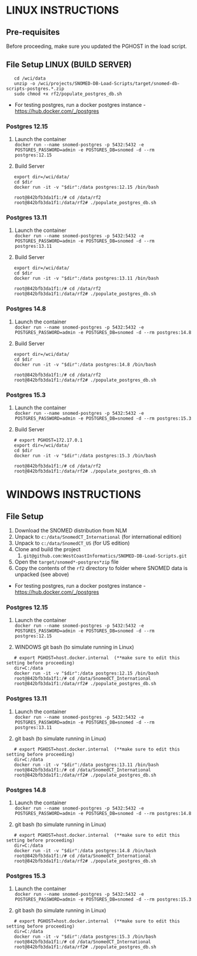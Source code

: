 # LINUX INSTRUCTIONS 
## Pre-requisites
Before proceeding, make sure you updated the PGHOST in the load script.

## File Setup LINUX (BUILD SERVER)
```
   cd /wci/data
   unzip -o /wci/projects/SNOMED-DB-Load-Scripts/target/snomed-db-scripts-postgres.*.zip
   sudo chmod +x rf2/populate_postgres_db.sh
```

* For testing postgres, run a docker postgres instance - https://hub.docker.com/_/postgres

### Postgres 12.15 
1. Launch the container </br>
`docker run --name snomed-postgres -p 5432:5432 -e POSTGRES_PASSWORD=admin -e POSTGRES_DB=snomed -d --rm postgres:12.15`


2. Build Server
```
   export dir=/wci/data/
   cd $dir
   docker run -it -v "$dir":/data postgres:12.15 /bin/bash
   
   root@842bfb3da1f1:/# cd /data/rf2
   root@842bfb3da1f1:/data/rf2# ./populate_postgres_db.sh
```

### Postgres 13.11 
1. Launch the container </br>
`docker run --name snomed-postgres -p 5432:5432 -e POSTGRES_PASSWORD=admin -e POSTGRES_DB=snomed -d --rm postgres:13.11`

2. Build Server
```
   export dir=/wci/data/
   cd $dir
   docker run -it -v "$dir":/data postgres:13.11 /bin/bash
   
   root@842bfb3da1f1:/# cd /data/rf2
   root@842bfb3da1f1:/data/rf2# ./populate_postgres_db.sh
```

### Postgres 14.8 
1. Launch the container </br>
`docker run --name snomed-postgres -p 5432:5432 -e POSTGRES_PASSWORD=admin -e POSTGRES_DB=snomed -d --rm postgres:14.8`


2. Build Server
```
   export dir=/wci/data/
   cd $dir
   docker run -it -v "$dir":/data postgres:14.8 /bin/bash
   
   root@842bfb3da1f1:/# cd /data/rf2
   root@842bfb3da1f1:/data/rf2# ./populate_postgres_db.sh
```

### Postgres 15.3 
1. Launch the container </br>
`docker run --name snomed-postgres -p 5432:5432 -e POSTGRES_PASSWORD=admin -e POSTGRES_DB=snomed -d --rm postgres:15.3`


2. Build Server
```
   # export PGHOST=172.17.0.1
   export dir=/wci/data/
   cd $dir
   docker run -it -v "$dir":/data postgres:15.3 /bin/bash
   
   root@842bfb3da1f1:/# cd /data/rf2
   root@842bfb3da1f1:/data/rf2# ./populate_postgres_db.sh
```

# WINDOWS INSTRUCTIONS

## File Setup

1. Download the SNOMED distribution from NLM
2. Unpack to `c:/data/SnomedCT_International` (for international edition)
3. Unpack to `c:/data/SnomedCT_US` (for US edition)
4. Clone and build the project
    1. `git@github.com:WestCoastInformatics/SNOMED-DB-Load-Scripts.git`
5. Open the `target/snomed*-postgres*zip` file
6. Copy the contents of the `rf2` directory to folder where SNOMED data is unpacked (see above)


* For testing postgres, run a docker postgres instance - https://hub.docker.com/_/postgres


### Postgres 12.15 
1. Launch the container </br>
`docker run --name snomed-postgres -p 5432:5432 -e POSTGRES_PASSWORD=admin -e POSTGRES_DB=snomed -d --rm postgres:12.15`


2. WINDOWS git bash (to simulate running in Linux)
```
   # export PGHOST=host.docker.internal  (**make sure to edit this setting before proceeding)
   dir=C:/data
   docker run -it -v "$dir":/data postgres:12.15 /bin/bash
   root@842bfb3da1f1:/# cd /data/SnomedCT_International
   root@842bfb3da1f1:/data/rf2# ./populate_postgres_db.sh
``` 

### Postgres 13.11 
1. Launch the container </br>
`docker run --name snomed-postgres -p 5432:5432 -e POSTGRES_PASSWORD=admin -e POSTGRES_DB=snomed -d --rm postgres:13.11`


2. git bash (to simulate running in Linux)
```
   # export PGHOST=host.docker.internal  (**make sure to edit this setting before proceeding)
   dir=C:/data
   docker run -it -v "$dir":/data postgres:13.11 /bin/bash
   root@842bfb3da1f1:/# cd /data/SnomedCT_International
   root@842bfb3da1f1:/data/rf2# ./populate_postgres_db.sh
```

### Postgres 14.8 
1. Launch the container </br>
`docker run --name snomed-postgres -p 5432:5432 -e POSTGRES_PASSWORD=admin -e POSTGRES_DB=snomed -d --rm postgres:14.8`


2. git bash (to simulate running in Linux)
```
   # export PGHOST=host.docker.internal  (**make sure to edit this setting before proceeding)
   dir=C:/data
   docker run -it -v "$dir":/data postgres:14.8 /bin/bash
   root@842bfb3da1f1:/# cd /data/SnomedCT_International
   root@842bfb3da1f1:/data/rf2# ./populate_postgres_db.sh
``` 

### Postgres 15.3 
1. Launch the container </br>
`docker run --name snomed-postgres -p 5432:5432 -e POSTGRES_PASSWORD=admin -e POSTGRES_DB=snomed -d --rm postgres:15.3`


2. git bash (to simulate running in Linux)
```
   # export PGHOST=host.docker.internal  (**make sure to edit this setting before proceeding)
   dir=C:/data
   docker run -it -v "$dir":/data postgres:15.3 /bin/bash
   root@842bfb3da1f1:/# cd /data/SnomedCT_International
   root@842bfb3da1f1:/data/rf2# ./populate_postgres_db.sh
``` 
